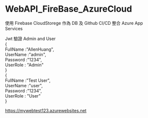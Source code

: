 # WebAPI_FireBase_AzureCloud
使用 Firebase CloudStorege 作為 DB 及 
Github CI/CD 整合 Azure App Services

Jwt 驗證 Admin and User  
{  
    FullName :"AllenHuang",   
    UserName :"admin",  
    Password :"1234",  
    UserRole : "Admin"   
}  
{  
    FullName :"Test User",    
    UserName :"user",  
    Password :"1234",  
    UserRole : "User"   
}  

https://mywebtest123.azurewebsites.net
